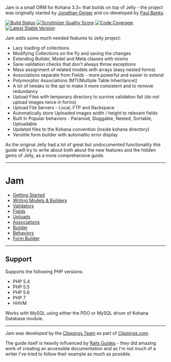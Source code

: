 Jam is a small ORM for Kohana 3.3+ that builds on top of Jelly - the project was originally started by [Jonathan Geiger](http://jonathan-geiger.com/) and co-developed by [Paul Banks](http://blog.banksdesigns.co.uk/).

[![Build Status](https://travis-ci.org/OpenBuildings/jam.png?branch=master)](https://travis-ci.org/OpenBuildings/jam)
[![Scrutinizer Quality Score](https://scrutinizer-ci.com/g/OpenBuildings/jam/badges/quality-score.png?s=b2c55a305a1bbf8f71019c844844178bd1f8bd3f)](https://scrutinizer-ci.com/g/OpenBuildings/jam/)
[![Code Coverage](https://scrutinizer-ci.com/g/OpenBuildings/jam/badges/coverage.png?s=1d4e07144e6884988d4ec449cdbdf4ad1312c723)](https://scrutinizer-ci.com/g/OpenBuildings/jam/)
[![Latest Stable Version](https://poser.pugx.org/openbuildings/jam/v/stable.png)](https://packagist.org/packages/openbuildings/jam)


Jam adds some much needed features to Jelly project:

* Lazy loading of collections
* Modifying Collections on the fly and saving the changes
* Extending Builder, Model and Meta classes with mixins
* Sane validation checks that don't always throw exceptions
* Mass assignment of related models with arrays (easy nested forms)
* Associations separate from Fields - more powerful and easier to extend
* Polymorphic Associations (MTI(Multiple Table Inheritance))
* A lot of tweaks to the api to make it more consistent and to remove redundancy
* Upload Files with temporary directory to survive validation fail (do not upload images twice in forms)
* Upload File Servers - Local, FTP and Rackspace
* Automatically store Uploaded images width / height to relevant fields
* Built In Popular behaviors - Paranoid, Sluggable, Nested, Sortable, Uploadable
* Updated files to the Kohana convention (inside kohana directory)
* Versitile form builder with automattic error display

As the original Jelly had a lot of great but undocumented functionality this guide will try to write about both about the new features and the hidden gems of Jelly, as a more comprehensive guide.

---

Jam
===

* [Getting Started](guide/jam/getting-started.md)
* [Writing Models & Builders](guide/jam/models-and-builders.md)
* [Validators](guide/jam/validators.md)
* [Fields](guide/jam/fields.md)
* [Uploads](guide/jam/uploads.md)
* [Associations](guide/jam/associations.md)
* [Builder](guide/jam/builder.md)
* [Behaviors](guide/jam/behaviors.md)
* [Form Builder](guide/jam/form-builder.md)

---

Support
-------

Supports the following PHP versions:

- PHP 5.4
- PHP 5.5
- PHP 5.6
- PHP 7
- HHVM

Works with MySQL using either the PDO or MySQL driver of Kohana Database module.

---

Jam was developed by the [Clippings Team](https://clippings.github.io/) as part of [Clippings.com](https://clippings.com).

The guide itself is heavily influenced by [Rails Guides](http://guides.rubyonrails.org/) - they did amazing work of creating an accessible documentation and as I'm not much of a writer I've tried to follow their example as much as possible.
